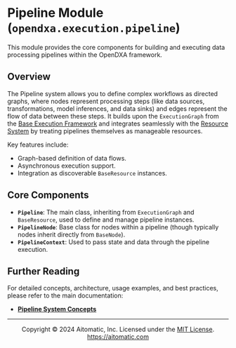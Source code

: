 # Pipeline Module (`opendxa.execution.pipeline`)

This module provides the core components for building and executing data processing pipelines within the OpenDXA framework.

## Overview

The Pipeline system allows you to define complex workflows as directed graphs, where nodes represent processing steps (like data sources, transformations, model inferences, and data sinks) and edges represent the flow of data between these steps. It builds upon the `ExecutionGraph` from the [Base Execution Framework](../../base/execution/README.md) and integrates seamlessly with the [Resource System](../../base/resource/README.md) by treating pipelines themselves as manageable resources.

Key features include:

*   Graph-based definition of data flows.
*   Asynchronous execution support.
*   Integration as discoverable `BaseResource` instances.

## Core Components

*   **`Pipeline`**: The main class, inheriting from `ExecutionGraph` and `BaseResource`, used to define and manage pipeline instances.
*   **`PipelineNode`**: Base class for nodes within a pipeline (though typically nodes inherit directly from `BaseNode`).
*   **`PipelineContext`**: Used to pass state and data through the pipeline execution.

## Further Reading

For detailed concepts, architecture, usage examples, and best practices, please refer to the main documentation:

*   **[Pipeline System Concepts](../../../docs/details/pipeline_system.md)**

---
<p align="center">
Copyright © 2024 Aitomatic, Inc. Licensed under the <a href="../../../LICENSE.md">MIT License</a>.
<br/>
<a href="https://aitomatic.com">https://aitomatic.com</a>
</p>
